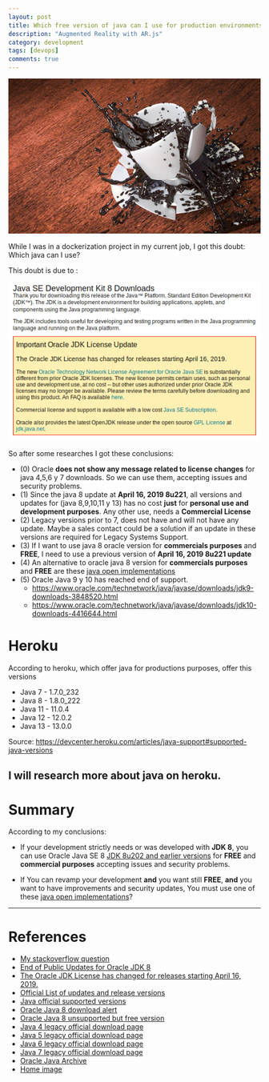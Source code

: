 ```yaml
---
layout: post
title: Which free version of java can I use for production environments and or commercial purposes?
description: "Augmented Reality with AR.js"
category: development
tags: [devops]
comments: true  
---
```


![java dead](https://raw.githubusercontent.com/jrichardsz/static_resources/master/java/java-dead.jpeg)

While I was in a dockerization project in my current job, I got this doubt: Which java can I use?

This doubt is due to :

![java download alert](https://raw.githubusercontent.com/jrichardsz/static_resources/master/java/java-8-license-change-red-warning-alert.png)

So after some researches I got these conclusions:

- (0) Oracle **does not show any message related to license changes** for java 4,5,6 y 7 downloads. So we can use them, accepting issues and security problems.
- (1) Since the java 8 update at **April 16, 2019 8u221**, all versions and updates for (java 8,9,10,11 y 13) has no cost **just** for **personal use and development purposes**. Any other use, needs a **Commercial License**
- (2) Legacy versions prior to 7, does not have and will not have any update. Maybe a sales contact could be a solution if an update in these versions are required for Legacy Systems Support.
- (3) If I want to use java 8 oracle version for **commercials purposes** and **FREE**, I need to use a previous version of **April 16, 2019 8u221 update**
- (4) An alternative to oracle java 8 version for **commercials purposes** and **FREE** are these [java open implementations](https://gist.github.com/jrichardsz/83db09163ca9a0db4c9cd4f91cbf0598)
- (5) Oracle Java 9 y 10 has reached end of support.  
  - https://www.oracle.com/technetwork/java/javase/downloads/jdk9-downloads-3848520.html
  - https://www.oracle.com/technetwork/java/javase/downloads/jdk10-downloads-4416644.html


# Heroku

According to heroku, which offer java for productions purposes, offer this versions

- Java 7 - 1.7.0_232
- Java 8 - 1.8.0_222
- Java 11 - 11.0.4
- Java 12 - 12.0.2
- Java 13 - 13.0.0

Source: https://devcenter.heroku.com/articles/java-support#supported-java-versions

I will research more about java on heroku.
---

# Summary

According to my conclusions:

- If your development strictly needs or was developed with **JDK 8**, you can use Oracle Java SE 8 [JDK 8u202 and earlier versions](https://www.oracle.com/technetwork/java/javase/downloads/java-archive-javase8-2177648.html?printOnly=1) for **FREE** and **commercial purposes** accepting issues and security problems.

- If You can revamp your development **and** you want still **FREE**, **and** you want to have improvements and security updates, You must use one of these  [java open implementations](https://gist.github.com/jrichardsz/83db09163ca9a0db4c9cd4f91cbf0598)?

---
# References

- [My stackoverflow question](https://stackoverflow.com/questions/58250782/which-free-version-of-java-can-i-use-for-production-environments-and-or-commerci)
- [End of Public Updates for Oracle JDK 8](https://www.oracle.com/technetwork/java/java-se-support-roadmap.html)
- [The Oracle JDK License has changed for releases starting April 16, 2019.](https://www.oracle.com/technetwork/java/javase/downloads/jdk8-downloads-2133151.html)
- [Official List of updates and release versions](https://www.oracle.com/technetwork/java/javase/8u-relnotes-2225394.html)
- [Java official supported versions](https://www.oracle.com/technetwork/java/javase/downloads/index.html)
- [Oracle Java 8 download alert](https://www.oracle.com/technetwork/java/javase/downloads/jdk8-downloads-2133151.html)
- [Oracle Java 8 unsupported but free version](https://www.oracle.com/technetwork/java/javase/downloads/java-archive-javase8-2177648.html?printOnly=1)
- [Java 4 legacy official download page](https://www.oracle.com/java/technologies/java-archive-javase-v14-downloads.html)
- [Java 5 legacy official download page](https://www.oracle.com/java/technologies/java-archive-javase5-downloads.html)
- [Java 6 legacy official download page](https://www.oracle.com/java/technologies/javase-java-archive-javase6-downloads.html)
- [Java 7 legacy official download page](https://www.oracle.com/technetwork/java/javase/downloads/java-archive-downloads-javase7-521261.html)
- [Oracle Java Archive](https://www.oracle.com/technetwork/java/archive-139210.html)
- [Home image](https://arstechnica.com/information-technology/2016/07/how-oracles-business-as-usual-is-threatening-to-kill-java/)
